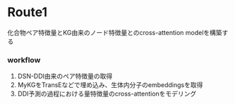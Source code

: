 # Route1
化合物ペア特徴量とKG由来のノード特徴量とのcross-attention modelを構築する

### workflow
1. DSN-DDI由来のペア特徴量の取得
2. MyKGをTransEなどで埋め込み、生体内分子のembeddingsを取得
3. DDI予測の過程における量特徴量のcross-attentionをモデリング
